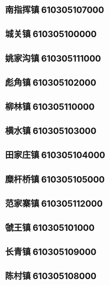 # 南指挥镇 610305107000
# 城关镇 610305100000
# 姚家沟镇 610305111000
# 彪角镇 610305102000
# 柳林镇 610305110000
# 横水镇 610305103000
# 田家庄镇 610305104000
# 糜杆桥镇 610305105000
# 范家寨镇 610305112000
# 虢王镇 610305101000
# 长青镇 610305109000
# 陈村镇 610305108000
